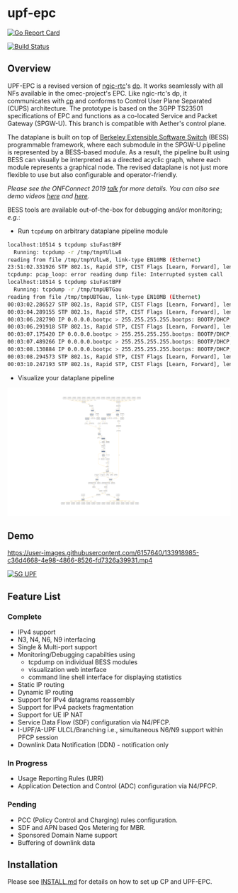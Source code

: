 <!--
SPDX-License-Identifier: Apache-2.0
Copyright(c) 2019 Intel Corporation
-->

# upf-epc

[![Go Report Card](https://goreportcard.com/badge/github.com/omec-project/upf-epc)](https://goreportcard.com/report/github.com/omec-project/upf-epc)

[![Build Status](https://jenkins.onosproject.org/buildStatus/icon?job=bess-upf-linerate-tests&subject=Linerate+Tests)](https://jenkins.onosproject.org/job/bess-upf-linerate-tests/)

## Overview

UPF-EPC is a revised version of [ngic-rtc](https://github.com/omec-project/ngic-rtc/tree/central-cp-multi-upfs)'s [dp](https://github.com/omec-project/ngic-rtc/tree/central-cp-multi-upfs/dp).
It works seamlessly with all NFs available in the omec-project's EPC. Like ngic-rtc's dp, it communicates with [cp](https://github.com/omec-project/ngic-rtc/tree/central-cp-multi-upfs/cp) and
conforms to Control User Plane Separated (CUPS) architecture. The prototype is based on the 3GPP TS23501 specifications of EPC and functions as a co-located Service
and Packet Gateway (SPGW-U). This branch is compatible with Aether's control plane.

The dataplane is built on top of [Berkeley Extensible Software Switch](https://github.com/NetSys/bess/) (BESS) programmable framework, where each submodule in the SPGW-U
pipeline is represented by a BESS-based module. As a result, the pipeline built using BESS can visually be interpreted as a directed acyclic graph, where
each module represents a graphical node. The revised dataplane is not just more flexible to use but also configurable and operator-friendly.

*Please see the ONFConnect 2019 [talk](https://www.youtube.com/watch?v=fqJGWcwcOxE) for more details. You can also see demo videos [here](https://www.youtube.com/watch?v=KxK64jalKHw) and [here](https://youtu.be/rWnZuJeUWi4).*

BESS tools are available out-of-the-box for debugging and/or monitoring; *e.g.*:

* Run `tcpdump` on arbitrary dataplane pipeline module

```bash
localhost:10514 $ tcpdump s1uFastBPF
  Running: tcpdump -r /tmp/tmpYUlLw8
reading from file /tmp/tmpYUlLw8, link-type EN10MB (Ethernet)
23:51:02.331926 STP 802.1s, Rapid STP, CIST Flags [Learn, Forward], length 102
tcpdump: pcap_loop: error reading dump file: Interrupted system call
localhost:10514 $ tcpdump s1uFastBPF
  Running: tcpdump -r /tmp/tmpUBTGau
reading from file /tmp/tmpUBTGau, link-type EN10MB (Ethernet)
00:03:02.286527 STP 802.1s, Rapid STP, CIST Flags [Learn, Forward], length 102
00:03:04.289155 STP 802.1s, Rapid STP, CIST Flags [Learn, Forward], length 102
00:03:06.282790 IP 0.0.0.0.bootpc > 255.255.255.255.bootps: BOOTP/DHCP, Request from 68:05:ca:37:e2:80 (oui Unknown), length 300
00:03:06.291918 STP 802.1s, Rapid STP, CIST Flags [Learn, Forward], length 102
00:03:07.175420 IP 0.0.0.0.bootpc > 255.255.255.255.bootps: BOOTP/DHCP, Request from 68:05:ca:37:d9:e0 (oui Unknown), length 300
00:03:07.489266 IP 0.0.0.0.bootpc > 255.255.255.255.bootps: BOOTP/DHCP, Request from 68:05:ca:37:d9:e1 (oui Unknown), length 300
00:03:08.130884 IP 0.0.0.0.bootpc > 255.255.255.255.bootps: BOOTP/DHCP, Request from 68:05:ca:37:e1:38 (oui Unknown), length 300
00:03:08.294573 STP 802.1s, Rapid STP, CIST Flags [Learn, Forward], length 102
00:03:10.247193 STP 802.1s, Rapid STP, CIST Flags [Learn, Forward], length 102
```

* Visualize your dataplane pipeline

![Pipeline](docs/images/pipeline.svg)

## Demo

https://user-images.githubusercontent.com/6157640/133918985-c36d4668-4e98-4866-8526-fd7326a39931.mp4

[![5G UPF](http://img.youtube.com/vi/qNbNG9SXFn0/0.jpg)](http://www.youtube.com/watch?v=qNbNG9SXFn0 "5G UPF")

## Feature List

### Complete

* IPv4 support
* N3, N4, N6, N9 interfacing
* Single & Multi-port support
* Monitoring/Debugging capabilties using
    - tcpdump on individual BESS modules
    - visualization web interface
    - command line shell interface for displaying statistics
* Static IP routing
* Dynamic IP routing
* Support for IPv4 datagrams reassembly
* Support for IPv4 packets fragmentation
* Support for UE IP NAT
* Service Data Flow (SDF) configuration via N4/PFCP.
* I-UPF/A-UPF ULCL/Branching i.e., simultaneous N6/N9 support within PFCP session
* Downlink Data Notification (DDN) - notification only

### In Progress

* Usage Reporting Rules (URR)
* Application Detection and Control (ADC) configuration via N4/PFCP.

### Pending

* PCC (Policy Control and Charging) rules configuration.
* SDF and APN based Qos Metering for MBR.
* Sponsored Domain Name support
* Buffering of downlink data

## Installation

Please see [INSTALL.md](INSTALL.md) for details on how to set up CP and UPF-EPC.
